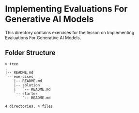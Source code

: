 # Implementing Evaluations For Generative AI Models

This directory contains exercises for the lesson on Implementing Evaluations For Generative AI Models.

## Folder Structure

```
> tree
.
|-- README.md
`-- exercises
    |-- README.md
    |-- solution
    |   `-- README.md
    `-- starter
        `-- README.md

4 directories, 4 files
```

